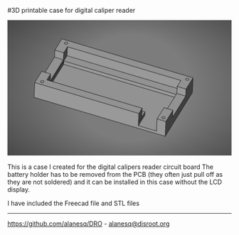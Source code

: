 #3D printable case for digital caliper reader

<img src="caliperCase.png" />

This is a case I created for the digital calipers reader circuit board
The battery holder has to be removed from the PCB (they often just pull off as they are not soldered) and it can be installed in this case without the LCD display.

I have included the Freecad file and STL files

--------------------
https://github.com/alanesq/DRO - alanesq@disroot.org
